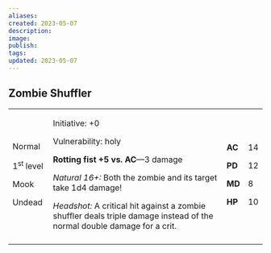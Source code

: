 ```yaml
---
aliases: 
created: 2023-05-07
description: 
image: 
publish: 
tags: 
updated: 2023-05-07
---
```


## Zombie Shuffler

<table>
<colgroup>
<col style="width: 16%" />
<col style="width: 72%" />
<col style="width: 5%" />
<col style="width: 5%" />
</colgroup>
<tbody>
<tr class="odd">
<td><p>Normal</p>
<p>1<sup>st</sup> level</p>
<p>Mook</p>
<p>Undead</p></td>
<td><p>Initiative: +0</p>
<p>Vulnerability: holy</p>
<p><strong>Rotting fist +5 vs. AC</strong>—3 damage</p>
<p><em>Natural 16+:</em> Both the zombie and its target take 1d4
damage!</p>
<p><em>Headshot:</em> A critical hit against a zombie shuffler deals
triple damage instead of the normal double damage for a crit.</p></td>
<td><p><strong>AC</strong></p>
<p><strong>PD</strong></p>
<p><strong>MD</strong></p>
<p><strong>HP</strong></p></td>
<td><p>14</p>
<p>12</p>
<p>8</p>
<p>10</p></td>
</tr>
<tr class="even">
<td></td>
<td></td>
<td></td>
<td></td>
</tr>
</tbody>
</table>

